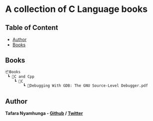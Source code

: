 # A collection of C Language books

## Table of Content

* [Author](#author)
* [Books](#books)

## Books

```bash
📦Books
 ┗ 📂C and Cpp
    ┗ 📂C
        ┗ 📜Debugging With GDB: The GNU Source-Level Debugger.pdf
```

## Author

**Tafara Nyamhunga  - [Github](https://github.com/tafara-n) / [Twitter](https://twitter.com/tafaranyamhunga)**
